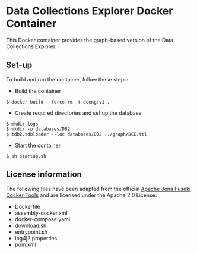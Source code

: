 # Data Collections Explorer Docker Container

This Docker container provides the graph-based version of the Data Collections Explorer.

## Set-up

To build and run the container, follow these steps:

- Build the container
```
$ docker build --force-rm -t dceng:v1 .
```
- Create required directories and set up the database
```
$ mkdir logs
$ mkdir -p databases/DB2
$ tdb2.tdbloader --loc databases/DB2 ../graph/DCE.ttl
```
- Start the container
```
$ sh startup.sh
```

## License information

The following files have been adapted from the official [Apache Jena Fuseki Docker Tools](https://github.com/apache/jena/tree/main/jena-fuseki2/jena-fuseki-docker) and are licensed under the Apache 2.0 License:
- Dockerfile
- assembly-docker.xml
- docker-compose.yaml
- download.sh
- entrypoint.sh
- log4j2.properties
- pom.xml
